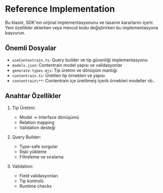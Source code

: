 # Reference Implementation

Bu klasör, SDK'nın orijinal implementasyonunu ve tasarım kararlarını içerir.
Yeni özellikler eklerken veya mevcut kodu değiştirirken bu implementasyona başvurun.

## Önemli Dosyalar

- `useContentrain.ts`: Query builder ve tip güvenliği implementasyonu
- `models.json`: Contentrain model yapısı ve validasyonlar
- `generate-types.mjs`: Tip üretimi ve dönüşüm mantığı
- `contentrain.ts`: Üretilen tip örnekleri ve yapısı
- `contentrain\**`: Contentrain içe üretilmeiş içerik örnekleri modeller vb..

## Anahtar Özellikler

1. Tip Üretimi:
   - Model -> Interface dönüşümü
   - Relation mapping
   - Validation desteği

2. Query Builder:
   - Type-safe sorgular
   - İlişki yükleme
   - Filtreleme ve sıralama

3. Validation:
   - Field validasyonları
   - Tip kontrolü
   - Runtime checks 